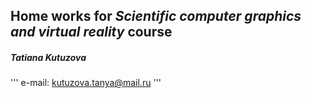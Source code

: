 ## Home works for *Scientific computer graphics and virtual reality* course
##### Tatiana Kutuzova
'''
e-mail: kutuzova.tanya@mail.ru
'''
